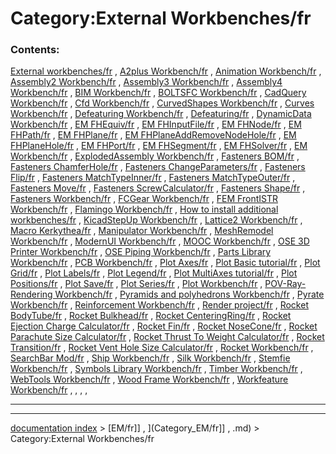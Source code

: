 # Category:External Workbenches/fr
### Contents:

[External workbenches/fr](External_workbenches/fr.md) , [A2plus Workbench/fr](A2plus_Workbench/fr.md) , [Animation Workbench/fr](Animation_Workbench/fr.md) , [Assembly2 Workbench/fr](Assembly2_Workbench/fr.md) , [Assembly3 Workbench/fr](Assembly3_Workbench/fr.md) , [Assembly4 Workbench/fr](Assembly4_Workbench/fr.md) , [BIM Workbench/fr](BIM_Workbench/fr.md) , [BOLTSFC Workbench/fr](BOLTSFC_Workbench/fr.md) , [CadQuery Workbench/fr](CadQuery_Workbench/fr.md) , [Cfd Workbench/fr](Cfd_Workbench/fr.md) , [CurvedShapes Workbench/fr](CurvedShapes_Workbench/fr.md) , [Curves Workbench/fr](Curves_Workbench/fr.md) , [Defeaturing Workbench/fr](Defeaturing_Workbench/fr.md) , [Defeaturing/fr](Defeaturing/fr.md) , [DynamicData Workbench/fr](DynamicData_Workbench/fr.md) , [EM FHEquiv/fr](EM_FHEquiv/fr.md) , [EM FHInputFile/fr](EM_FHInputFile/fr.md) , [EM FHNode/fr](EM_FHNode/fr.md) , [EM FHPath/fr](EM_FHPath/fr.md) , [EM FHPlane/fr](EM_FHPlane/fr.md) , [EM FHPlaneAddRemoveNodeHole/fr](EM_FHPlaneAddRemoveNodeHole/fr.md) , [EM FHPlaneHole/fr](EM_FHPlaneHole/fr.md) , [EM FHPort/fr](EM_FHPort/fr.md) , [EM FHSegment/fr](EM_FHSegment/fr.md) , [EM FHSolver/fr](EM_FHSolver/fr.md) , [EM Workbench/fr](EM_Workbench/fr.md) , [ExplodedAssembly Workbench/fr](ExplodedAssembly_Workbench/fr.md) , [Fasteners BOM/fr](Fasteners_BOM/fr.md) , [Fasteners ChamferHole/fr](Fasteners_ChamferHole/fr.md) , [Fasteners ChangeParameters/fr](Fasteners_ChangeParameters/fr.md) , [Fasteners Flip/fr](Fasteners_Flip/fr.md) , [Fasteners MatchTypeInner/fr](Fasteners_MatchTypeInner/fr.md) , [Fasteners MatchTypeOuter/fr](Fasteners_MatchTypeOuter/fr.md) , [Fasteners Move/fr](Fasteners_Move/fr.md) , [Fasteners ScrewCalculator/fr](Fasteners_ScrewCalculator/fr.md) , [Fasteners Shape/fr](Fasteners_Shape/fr.md) , [Fasteners Workbench/fr](Fasteners_Workbench/fr.md) , [FCGear Workbench/fr](FCGear_Workbench/fr.md) , [FEM FrontISTR Workbench/fr](FEM_FrontISTR_Workbench/fr.md) , [Flamingo Workbench/fr](Flamingo_Workbench/fr.md) , [How to install additional workbenches/fr](How_to_install_additional_workbenches/fr.md) , [KicadStepUp Workbench/fr](KicadStepUp_Workbench/fr.md) , [Lattice2 Workbench/fr](Lattice2_Workbench/fr.md) , [Macro Kerkythea/fr](Macro_Kerkythea/fr.md) , [Manipulator Workbench/fr](Manipulator_Workbench/fr.md) , [MeshRemodel Workbench/fr](MeshRemodel_Workbench/fr.md) , [ModernUI Workbench/fr](ModernUI_Workbench/fr.md) , [MOOC Workbench/fr](MOOC_Workbench/fr.md) , [OSE 3D Printer Workbench/fr](OSE_3D_Printer_Workbench/fr.md) , [OSE Piping Workbench/fr](OSE_Piping_Workbench/fr.md) , [Parts Library Workbench/fr](Parts_Library_Workbench/fr.md) , [PCB Workbench/fr](PCB_Workbench/fr.md) , [Plot Axes/fr](Plot_Axes/fr.md) , [Plot Basic tutorial/fr](Plot_Basic_tutorial/fr.md) , [Plot Grid/fr](Plot_Grid/fr.md) , [Plot Labels/fr](Plot_Labels/fr.md) , [Plot Legend/fr](Plot_Legend/fr.md) , [Plot MultiAxes tutorial/fr](Plot_MultiAxes_tutorial/fr.md) , [Plot Positions/fr](Plot_Positions/fr.md) , [Plot Save/fr](Plot_Save/fr.md) , [Plot Series/fr](Plot_Series/fr.md) , [Plot Workbench/fr](Plot_Workbench/fr.md) , [POV-Ray-Rendering Workbench/fr](POV-Ray-Rendering_Workbench/fr.md) , [Pyramids and polyhedrons Workbench/fr](Pyramids_and_polyhedrons_Workbench/fr.md) , [Pyrate Workbench/fr](Pyrate_Workbench/fr.md) , [Reinforcement Workbench/fr](Reinforcement_Workbench/fr.md) , [Render project/fr](Render_project/fr.md) , [Rocket BodyTube/fr](Rocket_BodyTube/fr.md) , [Rocket Bulkhead/fr](Rocket_Bulkhead/fr.md) , [Rocket CenteringRing/fr](Rocket_CenteringRing/fr.md) , [Rocket Ejection Charge Calculator/fr](Rocket_Ejection_Charge_Calculator/fr.md) , [Rocket Fin/fr](Rocket_Fin/fr.md) , [Rocket NoseCone/fr](Rocket_NoseCone/fr.md) , [Rocket Parachute Size Calculator/fr](Rocket_Parachute_Size_Calculator/fr.md) , [Rocket Thrust To Weight Calculator/fr](Rocket_Thrust_To_Weight_Calculator/fr.md) , [Rocket Transition/fr](Rocket_Transition/fr.md) , [Rocket Vent Hole Size Calculator/fr](Rocket_Vent_Hole_Size_Calculator/fr.md) , [Rocket Workbench/fr](Rocket_Workbench/fr.md) , [SearchBar Mod/fr](SearchBar_Mod/fr.md) , [Ship Workbench/fr](Ship_Workbench/fr.md) , [Silk Workbench/fr](Silk_Workbench/fr.md) , [Stemfie Workbench/fr](Stemfie_Workbench/fr.md) , [Symbols Library Workbench/fr](Symbols_Library_Workbench/fr.md) , [Timber Workbench/fr](Timber_Workbench/fr.md) , [WebTools Workbench/fr](WebTools_Workbench/fr.md) , [Wood Frame Workbench/fr](Wood_Frame_Workbench/fr.md) , [Workfeature Workbench/fr](Workfeature_Workbench/fr.md) , , , ,

_ _ _ _ _ _

---
[documentation index](../README.md) > [EM/fr]] , ](Category_EM/fr]] , .md) > Category:External Workbenches/fr
